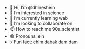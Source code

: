- 👋 Hi, I’m @dhineshein
- 👀 I’m interested in science 
- 🌱 I’m currently learning wab 
- 💞️ I’m looking to collaborate on 
- 📫 How to reach me 90s_scientist
- 😄 Pronouns: ein
- ⚡ Fun fact: chim dabak dam dam

<!---
dhineshein/dhineshein is a ✨ special ✨ repository because its `README.md` (this file) appears on your GitHub profile.
You can click the Preview link to take a look at your changes.
--->
